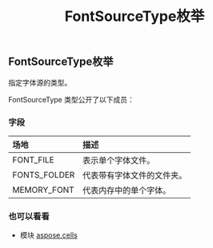 ﻿---
title: FontSourceType枚举
second_title: Aspose.Cells for Python via .NET API 参考文献
description:
type: docs
weight: 2080
url: /zh/python-net/aspose.cells/fontsourcetype/
is_root: false
---
## FontSourceType枚举
指定字体源的类型。



FontSourceType 类型公开了以下成员：

### 字段
|场地|描述|
| :- | :- |
| FONT_FILE |表示单个字体文件。|
| FONTS_FOLDER |代表带有字体文件的文件夹。|
| MEMORY_FONT |代表内存中的单个字体。|



### 也可以看看
* 模块 [aspose.cells](..)
